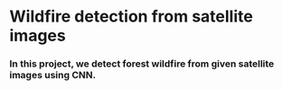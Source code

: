 # Wildfire detection from satellite images

### In this project, we detect forest wildfire from given satellite images using CNN. 




  
